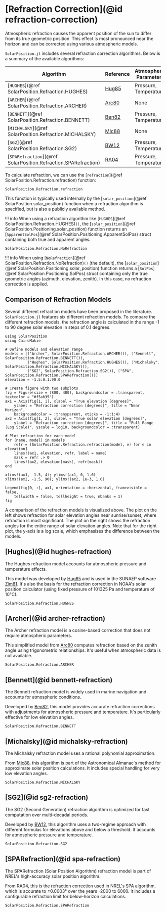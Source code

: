 # [Refraction Correction](@id refraction-correction)

Atmospheric refraction causes the apparent position of the sun to differ from its true
geometric position. This effect is most pronounced near the horizon and can be corrected
using various atmospheric models.

`SolarPosition.jl` includes several refraction correction algorithms. Below is a summary
of the available algorithms:

| Algorithm                                              | Reference      | Atmospheric Parameters | Status |
| ------------------------------------------------------ | -------------- | ---------------------- | ------ |
| [`HUGHES`](@ref SolarPosition.Refraction.HUGHES)       | [Hug85](@cite) | Pressure, Temperature  | ✅     |
| [`ARCHER`](@ref SolarPosition.Refraction.ARCHER)       | [Arc80](@cite) | None                   | ✅     |
| [`BENNETT`](@ref SolarPosition.Refraction.BENNETT)     | [Ben82](@cite) | Pressure, Temperature  | ✅     |
| [`MICHALSKY`](@ref SolarPosition.Refraction.MICHALSKY) | [Mic88](@cite) | None                   | ✅     |
| [`SG2`](@ref SolarPosition.Refraction.SG2)             | [BW12](@cite)  | Pressure, Temperature  | ✅     |
| [`SPARefraction`](@ref SolarPosition.Refraction.SPARefraction)             | [RA04](@cite)  | Pressure, Temperature  | ✅     |

To calculate refraction, we can use the [`refraction`](@ref SolarPosition.Refraction.refraction) function:

```@docs
SolarPosition.Refraction.refraction
```

This function is typically used internally by the [`solar_position`](@ref SolarPosition.solar_position) function when a
refraction algorithm is specified, but is also a publicly available method.

!!! info
    When using a refraction algorithm like [`HUGHES`](@ref SolarPosition.Refraction.HUGHES)`()`,
    the [`solar_position`](@ref SolarPosition.Positioning.solar_position) function returns an
    [`ApparentSolPos`](@ref SolarPosition.Positioning.ApparentSolPos) struct containing
    both true and apparent angles.

```@docs
SolarPosition.Refraction.NoRefraction
```

!!! info
    When using [`NoRefraction`](@ref SolarPosition.Refraction.NoRefraction)`()` (the default), the
    [`solar_position`](@ref SolarPosition.Positioning.solar_position) function returns a
    [`SolPos`](@ref SolarPosition.Positioning.SolPos) struct containing only the true
    geometric angles (azimuth, elevation, zenith). In this case, no refraction
    correction is applied.

## Comparison of Refraction Models

Several different refraction models have been proposed in the literature. `SolarPosition.jl`
features six different refraction models. To compare the different refraction models, the
refraction angle is calculated in the range -1 to 90 degree solar elevation in steps of 0.1 degrees.

```@example refraction-comparison
using SolarPosition
using CairoMakie

# Define models and elevation range
models = [("Archer", SolarPosition.Refraction.ARCHER()), ("Bennett", SolarPosition.Refraction.BENNETT()),
          ("Hughes", SolarPosition.Refraction.HUGHES()), ("Michalsky", SolarPosition.Refraction.MICHALSKY()),
          ("SG2", SolarPosition.Refraction.SG2()), ("SPA", SolarPosition.Refraction.SPARefraction())]
elevation = -1.5:0.1:90.0

# Create figure with two subplots
fig = Figure(size = (800, 400), backgroundcolor = :transparent, textcolor = "#f5ab35")
ax1 = Axis(fig[1, 1], xlabel = "True elevation [degrees]",
    ylabel = "Refraction correction [degrees]", title = "Near Horizon",
    backgroundcolor = :transparent, xticks = -1:1:4)
ax2 = Axis(fig[1, 2], xlabel = "True solar elevation [degrees]",
    ylabel = "Refraction correction [degrees]", title = "Full Range (Log Scale)", yscale = log10, backgroundcolor = :transparent)

# Plot refraction for each model
for (name, model) in models
    refr = [SolarPosition.Refraction.refraction(model, e) for e in elevation]
    lines!(ax1, elevation, refr, label = name)
    mask = refr .> 0
    lines!(ax2, elevation[mask], refr[mask])
end

xlims!(ax1, -1.5, 4); ylims!(ax1, 0, 1.0)
xlims!(ax2, -1.5, 90); ylims!(ax2, 1e-3, 1.0)

Legend(fig[0, :], ax1, orientation = :horizontal, framevisible = false,
    tellwidth = false, tellheight = true, nbanks = 1)
fig
```

A comparison of the refraction models is visualized above. The plot on the left shows
refraction for solar elevation angles near sunrise/sunset, where refraction is most
significant. The plot on the right shows the refraction angles for the entire range
of solar elevation angles. Note that for the right plot, the y-axis is a log scale,
which emphasises the difference between the models.

## [Hughes](@id hughes-refraction)

The Hughes refraction model accounts for atmospheric pressure and temperature effects.

This model was developed by [Hug85](@cite) and is used in the SUNAEP software [Zim81](@cite).
It's also the basis for the refraction correction in NOAA's solar position calculator (using fixed
pressure of 101325 Pa and temperature of 10°C).

```@docs
SolarPosition.Refraction.HUGHES
```

## [Archer](@id archer-refraction)

The Archer refraction model is a cosine-based correction that does not require atmospheric parameters.

This simplified model from [Arc80](@cite) computes refraction based on the zenith angle using
trigonometric relationships. It's useful when atmospheric data is not available.

```@docs
SolarPosition.Refraction.ARCHER
```

## [Bennett](@id bennett-refraction)

The Bennett refraction model is widely used in marine navigation and accounts for atmospheric conditions.

Developed by [Ben82](@cite), this model provides accurate refraction corrections with adjustments
for atmospheric pressure and temperature. It's particularly effective for low elevation angles.

```@docs
SolarPosition.Refraction.BENNETT
```

## [Michalsky](@id michalsky-refraction)

The Michalsky refraction model uses a rational polynomial approximation.

From [Mic88](@cite), this algorithm is part of the Astronomical Almanac's method for approximate
solar position calculations. It includes special handling for very low elevation angles.

```@docs
SolarPosition.Refraction.MICHALSKY
```

## [SG2](@id sg2-refraction)

The SG2 (Second Generation) refraction algorithm is optimized for fast computation over multi-decadal periods.

Developed by [BW12](@cite), this algorithm uses a two-regime approach with different formulas
for elevations above and below a threshold. It accounts for atmospheric pressure and temperature.

```@docs
SolarPosition.Refraction.SG2
```

## [SPARefraction](@id spa-refraction)

The SPARefraction (Solar Position Algorithm) refraction model is part of NREL's high-accuracy solar position algorithm.

From [RA04](@cite), this is the refraction correction used in NREL's SPA algorithm, which is
accurate to ±0.0003° over the years -2000 to 6000. It includes a configurable refraction limit
for below-horizon calculations.

```@docs
SolarPosition.Refraction.SPARefraction
```
